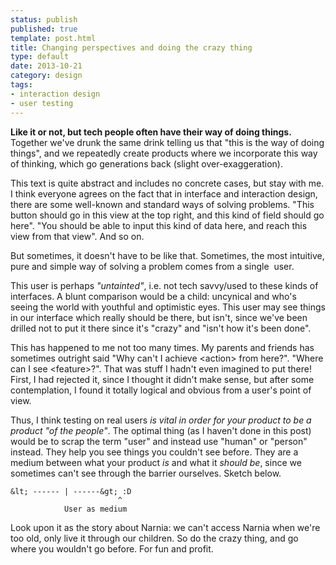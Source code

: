 ```yaml
---
status: publish
published: true
template: post.html
title: Changing perspectives and doing the crazy thing
type: default
date: 2013-10-21
category: design
tags:
- interaction design
- user testing
---
```

**Like it or not, but tech people often have their way of doing things.** Together we've drunk the same drink telling us that "this is the way of doing things", and we repeatedly create products where we incorporate this way of thinking, which go generations back (slight over-exaggeration).

 This text is quite abstract and includes no concrete cases, but stay with me. I think everyone agrees on the fact that in interface and interaction design, there are some well-known and standard ways of solving problems. "This button should go in this view at the top right, and this kind of field should go here". "You should be able to input this kind of data here, and reach this view from that view". And so on.

 But sometimes, it doesn't have to be like that. Sometimes, the most intuitive, pure and simple way of solving a problem comes from a single  user.

 This user is perhaps _"untainted"_, i.e. not tech savvy/used to these kinds of interfaces. A blunt comparison would be a child: uncynical and who's seeing the world with youthful and optimistic eyes. This user may see things in our interface which really should be there, but isn't, since we've been drilled not to put it there since it's "crazy" and "isn't how it's been done".

 This has happened to me not too many times. My parents and friends has sometimes outright said "Why can't I achieve &lt;action&gt; from here?". "Where can I see &lt;feature&gt;?". That was stuff I hadn't even imagined to put there! First, I had rejected it, since I thought it didn't make sense, but after some contemplation, I found it totally logical and obvious from a user's point of view.

 Thus, I think testing on real users _is vital in order for your product to be a product "of the people"_. The optimal thing (as I haven't done in this post) would be to scrap the term "user" and instead use "human" or "person" instead. They help you see things you couldn't see before. They are a medium between what your product _is_ and what it _should be_, since we sometimes can't see through the barrier ourselves. Sketch below.

	&lt; ------ | ------&gt; :D
							^
				User as medium

 Look upon it as the story about Narnia: we can't access Narnia when we're too old, only live it through our children. So do the crazy thing, and go where you wouldn't go before. For fun and profit.
